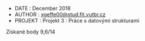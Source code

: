 - DATE : 	December 2018
- AUTHOR :	xgeffe00@stud.fit.vutbr.cz
- PROJEKT :	Projekt 3 : Práce s datovými strukturami

Získané body 9,6/14
